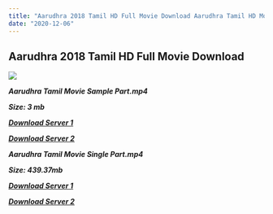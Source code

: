 ```yaml
---
title: "Aarudhra 2018 Tamil HD Full Movie Download Aarudhra Tamil HD Movie Download"
date: "2020-12-06"
---
```


## Aarudhra 2018 Tamil HD Full Movie Download 

![](https://images.moviebuff.com/84f4b7b0-46be-459d-b853-88e34165b210?w=1000)

**_Aarudhra Tamil Movie Sample Part.mp4_**

**_Size: 3 mb_**

**_[Download Server 1](http://dl2.tamilsrcg.xyz/load/2018/Aarudhra/Aarudhra{525e4ed8fa01f01a9103e1e2d0de788082fff3ddd3718eaf08f87fc8fd9b0ee6}20HDRip/Aarudhra{525e4ed8fa01f01a9103e1e2d0de788082fff3ddd3718eaf08f87fc8fd9b0ee6}20704x300/Aarudhra{525e4ed8fa01f01a9103e1e2d0de788082fff3ddd3718eaf08f87fc8fd9b0ee6}20(2018){525e4ed8fa01f01a9103e1e2d0de788082fff3ddd3718eaf08f87fc8fd9b0ee6}20HDRip{525e4ed8fa01f01a9103e1e2d0de788082fff3ddd3718eaf08f87fc8fd9b0ee6}20Sample{525e4ed8fa01f01a9103e1e2d0de788082fff3ddd3718eaf08f87fc8fd9b0ee6}20HD.mp4)_**

**_[Download Server 2](http://dl2.tamilsrcg.xyz/load/2018/Aarudhra/Aarudhra{525e4ed8fa01f01a9103e1e2d0de788082fff3ddd3718eaf08f87fc8fd9b0ee6}20HDRip/Aarudhra{525e4ed8fa01f01a9103e1e2d0de788082fff3ddd3718eaf08f87fc8fd9b0ee6}20704x300/Aarudhra{525e4ed8fa01f01a9103e1e2d0de788082fff3ddd3718eaf08f87fc8fd9b0ee6}20(2018){525e4ed8fa01f01a9103e1e2d0de788082fff3ddd3718eaf08f87fc8fd9b0ee6}20HDRip{525e4ed8fa01f01a9103e1e2d0de788082fff3ddd3718eaf08f87fc8fd9b0ee6}20Sample{525e4ed8fa01f01a9103e1e2d0de788082fff3ddd3718eaf08f87fc8fd9b0ee6}20HD.mp4)_**

**_Aarudhra Tamil Movie Single Part.mp4_**

**_Size: 439.37mb_**

**_[Download Server 1](http://dl2.tamilsrcg.xyz/load/2018/Aarudhra/Aarudhra{525e4ed8fa01f01a9103e1e2d0de788082fff3ddd3718eaf08f87fc8fd9b0ee6}20HDRip/Aarudhra{525e4ed8fa01f01a9103e1e2d0de788082fff3ddd3718eaf08f87fc8fd9b0ee6}20704x300/Aarudhra{525e4ed8fa01f01a9103e1e2d0de788082fff3ddd3718eaf08f87fc8fd9b0ee6}20(2018){525e4ed8fa01f01a9103e1e2d0de788082fff3ddd3718eaf08f87fc8fd9b0ee6}20HDRip{525e4ed8fa01f01a9103e1e2d0de788082fff3ddd3718eaf08f87fc8fd9b0ee6}20HD.mp4)_**

**_[Download Server 2](http://dl2.tamilsrcg.xyz/load/2018/Aarudhra/Aarudhra{525e4ed8fa01f01a9103e1e2d0de788082fff3ddd3718eaf08f87fc8fd9b0ee6}20HDRip/Aarudhra{525e4ed8fa01f01a9103e1e2d0de788082fff3ddd3718eaf08f87fc8fd9b0ee6}20704x300/Aarudhra{525e4ed8fa01f01a9103e1e2d0de788082fff3ddd3718eaf08f87fc8fd9b0ee6}20(2018){525e4ed8fa01f01a9103e1e2d0de788082fff3ddd3718eaf08f87fc8fd9b0ee6}20HDRip{525e4ed8fa01f01a9103e1e2d0de788082fff3ddd3718eaf08f87fc8fd9b0ee6}20HD.mp4)_**
